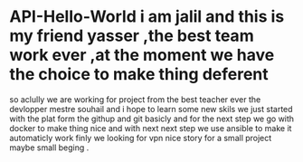 # API-Hello-World i am jalil and this is my friend yasser ,the best team work ever ,at the moment we have the choice to make thing deferent 
so aclully we are working for  project from the best teacher ever the devlopper mestre souhail and i hope to learn some new skils 
we just started with the plat form the githup and git basicly
and for the next step we go with docker to make thing nice
and with next next step we use ansible to make it automaticly work 
finly we looking for vpn 
nice story for a small project 
maybe small beging 
.

